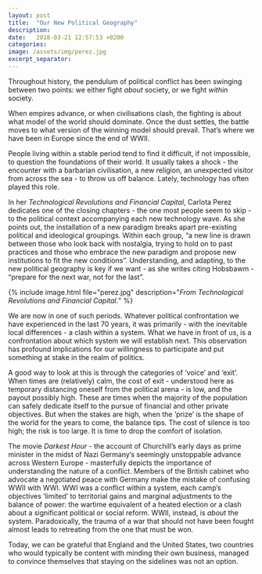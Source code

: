 ```yaml
---
layout: post
title:  "Our New Political Geography"
description:
date:   2018-03-21 12:57:53 +0200
categories:
image: /assets/img/perez.jpg
excerpt_separator: 
---
```

Throughout history, the pendulum of political conflict has been swinging between two points: we either fight _about_ society, or we fight _within_ society. 
  
When empires advance, or when civilisations clash, the fighting is about what model of the world should dominate. Once the dust settles, the battle moves to what version of the winning model should prevail. That’s where we have been in Europe since the end of  WWII. 

People living within a stable period tend to find it difficult, if not impossible, to question the foundations of their world. It usually takes a shock - the encounter with a barbarian civilisation, a new religion, an unexpected visitor from across the sea - to throw us off balance. Lately, technology has often played this role. 

In her _Technological Revolutions and Financial Capital_, Carlota Perez dedicates one of the closing chapters - the one most people seem to skip - to the political context accompanying each new technology wave. As she points out, the installation of a new paradigm breaks apart pre-existing political and ideological groupings. Within each group, “a new line is drawn between those who look back with nostalgia, trying to hold on to past practices and those who embrace the new paradigm and propose new institutions to fit the new conditions”. Understanding, and adapting, to the new political geography is key if we want - as she writes citing Hobsbawm - “prepare for the next war, not for the last”. 

{% include image.html file="perez.jpg" description="*From Technological Revolutions and Financial Capital.*" %}


We are now in one of such periods. Whatever political confrontation we have experienced in the last 70 years, it was primarily - with the inevitable local differences - a clash within a system. What we have in front of us, is a confrontation about which system we will establish next. This observation has profound implications for our willingness to participate and put something at stake in the realm of politics. 

A good way to look at this is through the categories of ‘voice’ and ‘exit’. When times are (relatively) calm, the cost of exit - understood here as temporary distancing oneself from the political arena - is low, and the payout possibly high. These are times when the majority of the population can safely dedicate itself to the pursue of financial and other private objectives. But when the stakes are high, when the ‘prize’ is the shape of the world for the years to come, the balance tips. The cost of silence is too high; the risk is too large. It is time to drop the comfort of isolation. 

The movie _Darkest Hour_ - the account of Churchill’s early days as prime minister in the midst of Nazi Germany’s seemingly unstoppable advance across Western Europe - masterfully depicts the importance of understanding the nature of a conflict. Members of the British cabinet who advocate a negotiated peace with Germany make the mistake of confusing WWII with WWI. WWI was a conflict within a system, each camp’s objectives ‘limited’ to territorial gains and marginal adjustments to the balance of power: the wartime equivalent of a heated election or a clash about a significant political or social reform. WWII, instead, is _about_ the system. Paradoxically, the trauma of a war that should not have been fought almost leads to retreating from the one that must be won. 

Today, we can be grateful that England and the United States, two countries who would typically be content with minding their own business, managed to convince themselves that staying on the sidelines was not an option.  



